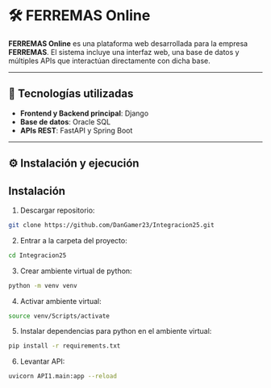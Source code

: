 # 🛠️ FERREMAS Online

**FERREMAS Online** es una plataforma web desarrollada para la empresa **FERREMAS**. El sistema incluye una interfaz web, una base de datos y múltiples APIs que interactúan directamente con dicha base.

---

## 🚀 Tecnologías utilizadas

- **Frontend y Backend principal**: Django
- **Base de datos**: Oracle SQL
- **APIs REST**: FastAPI y Spring Boot

---

## ⚙️ Instalación y ejecución

## Instalación
1. Descargar repositorio:
```bash
git clone https://github.com/DanGamer23/Integracion25.git
```

2. Entrar a la carpeta del proyecto:
```bash
cd Integracion25
```

3. Crear ambiente virtual de python:
```bash
python -m venv venv
```

4. Activar ambiente virtual:
```bash
source venv/Scripts/activate
```

5. Instalar dependencias para python en el ambiente virtual:
```bash
pip install -r requirements.txt
```

6. Levantar API:
```bash
uvicorn API1.main:app --reload
```